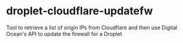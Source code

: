 # droplet-cloudflare-updatefw
Tool to retrieve a list of origin IPs from Cloudflare and then use Digital Ocean's API to update the firewall for a Droplet
